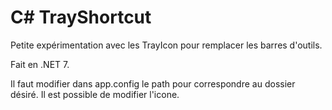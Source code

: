# C# TrayShortcut

Petite expérimentation avec les TrayIcon pour remplacer les barres d'outils.

Fait en .NET 7.
 
Il faut modifier dans app.config le path pour correspondre au dossier désiré.
Il est possible de modifier l'icone.
